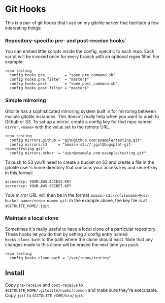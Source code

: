 Git Hooks
=========

This is a pair of git hooks that I use on my gitolite server that facilitate a few interesting things:

### Repository-specific pre- and post-receive hooks`

You can embed little scripts inside the config, specific to each repo. Each script will be invoked once for
every branch with an optional regex filter. For example:

    repo testing
      config hooks.pre         = "some_pre_command.sh"
      config hooks.pre.filter  = "master$"
      config hooks.post        = "some_post_command.sh"
      config hooks.post.filter = "master$"

### Simple mirroring

Gitolite has a sophisticated mirroring system built in for mirroring between muliple gitolite instances. This
doesn't really help when you want to push to Github or S3. To set up a mirror, create a config key for that
repo named `mirror.<name>` with the value set to the remote URL.

    repo testing
      config mirrors.github = "git@github.com:example/testing.git"
      config mirrors.s3     = "amazon-s3://.jgit@bugsplat-git-repos/testing.git"
      config mirrors.other  = "user@example.com:example/testing.git"
      
To push to S3 you'll need to create a bucket on S3 and create a file in the gitolite
user's home directory that contains your access key and secret key in this format:

    accesskey: YOUR-AWS-ACCESS-KEY
    secretkey: YOUR-AWS-SECRET-KEY
    
Your mirror URL will then be in the format `amazon-s3://<filename>@<s3-bucket-name>/<repo_name>.git`.
In the example above, the key file is at `$GITOLITE_HOME/.jgit`.

### Maintain a local clone

Sometimes it's really useful to have a local clone of a particular repository. These hooks let you do that
by setting a config entry named `hooks.clone.bath` to the path where the clone should exist. Note that any
changes made to this clone will be erased the next time you push.

    repo testing
      config hooks.clone.path = "/var/repos/testing"


## Install

Copy `pre-receive` and `post-receive` to `$GITOLITE_HOME/.gitolite/hooks/common` and make sure they're executable.
Copy `jgit` to `$GITOLITE_HOME/bin/jgit`.

